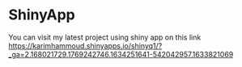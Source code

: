 # ShinyApp

You can visit my latest project using shiny app on this link https://karimhammoud.shinyapps.io/shinyq1/?_ga=2.168021729.1769242746.1634251641-542042957.1633821069
